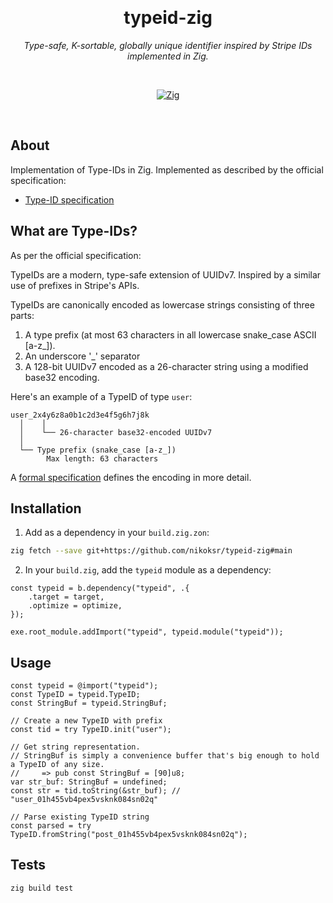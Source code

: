 <div align="center">

&nbsp;
<h1>typeid-zig</h1>
<p><i>Type-safe, K-sortable, globally unique identifier inspired by Stripe IDs implemented in Zig.</i></p>

&nbsp;

[![Zig](https://img.shields.io/badge/Zig-0.13.0-orange.svg)](https://ziglang.org/)

</div>

&nbsp;

## About

Implementation of Type-IDs in Zig. Implemented as described by the official specification:

- [Type-ID specification](https://github.com/jetify-com/typeid/tree/main/spec)

## What are Type-IDs?

As per the official specification:

TypeIDs are a modern, type-safe extension of UUIDv7. Inspired by a similar use of prefixes
in Stripe's APIs.

TypeIDs are canonically encoded as lowercase strings consisting of three parts:

1. A type prefix (at most 63 characters in all lowercase snake_case ASCII [a-z_]).
2. An underscore '\_' separator
3. A 128-bit UUIDv7 encoded as a 26-character string using a modified base32 encoding.

Here's an example of a TypeID of type `user`:

```
user_2x4y6z8a0b1c2d3e4f5g6h7j8k
  │    │
  │    └── 26-character base32-encoded UUIDv7
  │
  └── Type prefix (snake_case [a-z_])
        Max length: 63 characters
```

A [formal specification](https://github.com/jetify-com/typeid/tree/main/spec) defines the encoding in more detail.

## Installation

1. Add as a dependency in your `build.zig.zon`:

```bash
zig fetch --save git+https://github.com/nikoksr/typeid-zig#main
```

2. In your `build.zig`, add the `typeid` module as a dependency:

```zig
const typeid = b.dependency("typeid", .{
    .target = target,
    .optimize = optimize,
});

exe.root_module.addImport("typeid", typeid.module("typeid"));
```

## Usage

```zig
const typeid = @import("typeid");
const TypeID = typeid.TypeID;
const StringBuf = typeid.StringBuf;

// Create a new TypeID with prefix
const tid = try TypeID.init("user");

// Get string representation.
// StringBuf is simply a convenience buffer that's big enough to hold a TypeID of any size.
//     => pub const StringBuf = [90]u8;
var str_buf: StringBuf = undefined;
const str = tid.toString(&str_buf); // "user_01h455vb4pex5vsknk084sn02q"

// Parse existing TypeID string
const parsed = try TypeID.fromString("post_01h455vb4pex5vsknk084sn02q");
```

## Tests

```bash
zig build test
```
